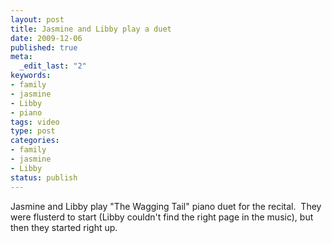 ```yaml
--- 
layout: post
title: Jasmine and Libby play a duet
date: 2009-12-06
published: true
meta: 
  _edit_last: "2"
keywords: 
- family
- jasmine
- Libby
- piano
tags: video
type: post
categories: 
- family
- jasmine
- Libby
status: publish
---
```

<div>Jasmine and Libby play "The Wagging Tail" piano duet for the recital. &nbsp;They were flusterd to start (Libby couldn't find the right page in the music), but then they started right up.</div>



